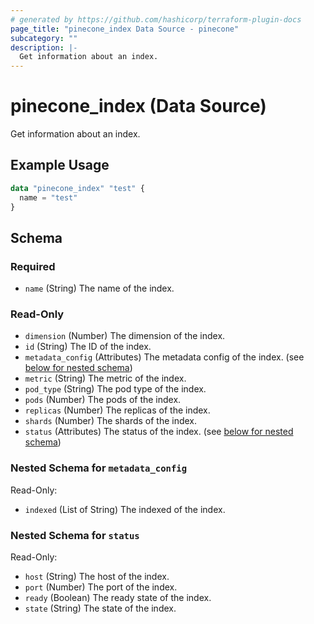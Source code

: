 ```yaml
---
# generated by https://github.com/hashicorp/terraform-plugin-docs
page_title: "pinecone_index Data Source - pinecone"
subcategory: ""
description: |-
  Get information about an index.
---
```


# pinecone_index (Data Source)

Get information about an index.

## Example Usage

```terraform
data "pinecone_index" "test" {
  name = "test"
}
```

<!-- schema generated by tfplugindocs -->
## Schema

### Required

- `name` (String) The name of the index.

### Read-Only

- `dimension` (Number) The dimension of the index.
- `id` (String) The ID of the index.
- `metadata_config` (Attributes) The metadata config of the index. (see [below for nested schema](#nestedatt--metadata_config))
- `metric` (String) The metric of the index.
- `pod_type` (String) The pod type of the index.
- `pods` (Number) The pods of the index.
- `replicas` (Number) The replicas of the index.
- `shards` (Number) The shards of the index.
- `status` (Attributes) The status of the index. (see [below for nested schema](#nestedatt--status))

<a id="nestedatt--metadata_config"></a>
### Nested Schema for `metadata_config`

Read-Only:

- `indexed` (List of String) The indexed of the index.


<a id="nestedatt--status"></a>
### Nested Schema for `status`

Read-Only:

- `host` (String) The host of the index.
- `port` (Number) The port of the index.
- `ready` (Boolean) The ready state of the index.
- `state` (String) The state of the index.
